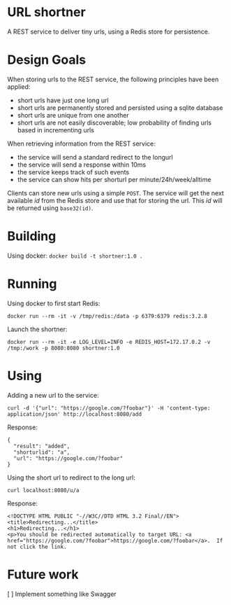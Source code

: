 # URL shortner
A REST service to deliver tiny urls, using a Redis store for persistence.

# Design Goals
When storing urls to the REST service, the following principles have been applied:
* short urls have just one long url
* short urls are permanently stored and persisted using a sqlite database
* short urls are unique from one another
* short urls are not easily discoverable; low probability of finding urls based in incrementing urls

When retrieving information from the REST service:
* the service will send a standard redirect to the longurl
* the service will send a response within 10ms
* the service keeps track of such events
* the service can show hits per shorturl per minute/24h/week/alltime

Clients can store new urls using a simple `POST`. The service will get the next available _id_ from the Redis store and use that for storing the url. This _id_ will be returned using `base32(id)`.

# Building
Using docker:
`docker build -t shortner:1.0 .`

# Running
Using docker to first start Redis:

`docker run --rm -it -v /tmp/redis:/data -p 6379:6379 redis:3.2.8`

Launch the shortner:

`docker run --rm -it -e LOG_LEVEL=INFO -e REDIS_HOST=172.17.0.2 -v /tmp:/work -p 8080:8080 shortner:1.0`

# Using
Adding a new url to the service:
```
curl -d '{"url": "https://google.com/?foobar"}' -H 'content-type: application/json' http://localhost:8080/add
```

Response:
```
{
  "result": "added",
  "shorturlid": "a",
  "url": "https://google.com/?foobar"
}
```

Using the short url to redirect to the long url:
```
curl localhost:8080/u/a
```

Response:
```
<!DOCTYPE HTML PUBLIC "-//W3C//DTD HTML 3.2 Final//EN">
<title>Redirecting...</title>
<h1>Redirecting...</h1>
<p>You should be redirected automatically to target URL: <a href="https://google.com/?foobar">https://google.com/?foobar</a>.  If not click the link.
```

# Future work
 [ ] Implement something like Swagger
